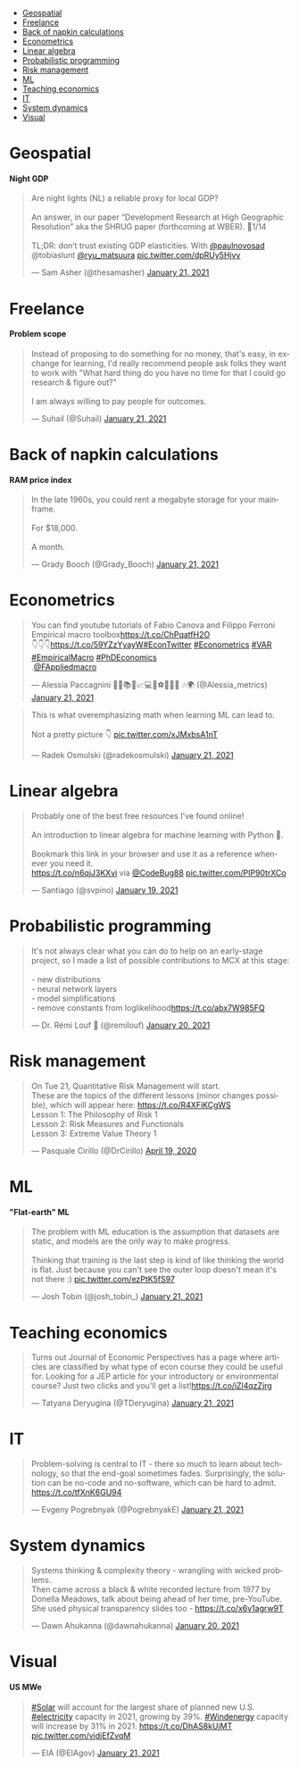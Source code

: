 - [Geospatial](#geospatial)
- [Freelance](#freelance)
- [Back of napkin calculations](#back-of-napkin-calculations)
- [Econometrics](#econometrics)
- [Linear algebra](#linear-algebra)
- [Probabilistic programming](#probabilistic-programming)
- [Risk management](#risk-management)
- [ML](#ml)
- [Teaching economics](#teaching-economics)
- [IT](#it)
- [System dynamics](#system-dynamics)
- [Visual](#visual)

# Geospatial

#### Night GDP

<blockquote class="twitter-tweet"><p lang="en" dir="ltr">Are night lights (NL) a reliable proxy for local GDP?<br><br>An answer, in our paper “Development Research at High Geographic Resolution” aka the SHRUG paper (forthcoming at WBER). 🧵1/14<br><br>TL;DR: don’t trust existing GDP elasticities. With <a href="https://twitter.com/paulnovosad?ref_src=twsrc%5Etfw">@paulnovosad</a> @tobiaslunt <a href="https://twitter.com/ryu_matsuura?ref_src=twsrc%5Etfw">@ryu_matsuura</a> <a href="https://t.co/dpRUy5Hjvy">pic.twitter.com/dpRUy5Hjvy</a></p>&mdash; Sam Asher (@thesamasher) <a href="https://twitter.com/thesamasher/status/1352359375155859456?ref_src=twsrc%5Etfw">January 21, 2021</a></blockquote>
<script async src="https://platform.twitter.com/widgets.js" charset="utf-8"></script>



# Freelance

#### Problem scope

<blockquote class="twitter-tweet"><p lang="en" dir="ltr">Instead of proposing to do something for no money, that&#39;s easy, in exchange for learning, I&#39;d really recommend people ask folks they want to work with &quot;What hard thing do you have no time for that I could go research &amp; figure out?&quot;<br><br>I am always willing to pay people for outcomes.</p>&mdash; Suhail (@Suhail) <a href="https://twitter.com/Suhail/status/1352321633701122048?ref_src=twsrc%5Etfw">January 21, 2021</a></blockquote>
<script async src="https://platform.twitter.com/widgets.js" charset="utf-8"></script>


# Back of napkin calculations

#### RAM price index

<blockquote class="twitter-tweet"><p lang="en" dir="ltr">In the late 1960s, you could rent a megabyte storage for your mainframe.<br><br>For $18,000.<br><br>A month.</p>&mdash; Grady Booch (@Grady_Booch) <a href="https://twitter.com/Grady_Booch/status/1352298131396853760?ref_src=twsrc%5Etfw">January 21, 2021</a></blockquote>
<script async src="https://platform.twitter.com/widgets.js" charset="utf-8"></script>


# Econometrics

<blockquote class="twitter-tweet"><p lang="en" dir="ltr">You can find youtube tutorials of Fabio Canova and Filippo Ferroni Empirical macro toolbox<a href="https://t.co/ChPqatfH2O">https://t.co/ChPqatfH2O</a><br>👇👇👇<a href="https://t.co/59YZzYyayW">https://t.co/59YZzYyayW</a><a href="https://twitter.com/hashtag/EconTwitter?src=hash&amp;ref_src=twsrc%5Etfw">#EconTwitter</a> <a href="https://twitter.com/hashtag/Econometrics?src=hash&amp;ref_src=twsrc%5Etfw">#Econometrics</a> <a href="https://twitter.com/hashtag/VAR?src=hash&amp;ref_src=twsrc%5Etfw">#VAR</a> <a href="https://twitter.com/hashtag/EmpiricalMacro?src=hash&amp;ref_src=twsrc%5Etfw">#EmpiricalMacro</a> <a href="https://twitter.com/hashtag/PhDEconomics?src=hash&amp;ref_src=twsrc%5Etfw">#PhDEconomics</a> <br>.<a href="https://twitter.com/FAppliedmacro?ref_src=twsrc%5Etfw">@FAppliedmacro</a></p>&mdash; Alessia Paccagnini 👩‍🏫📚💶📈💻🍕⚽🐱🐶🎥 🎶🌍 (@Alessia_metrics) <a href="https://twitter.com/Alessia_metrics/status/1352296926578937857?ref_src=twsrc%5Etfw">January 21, 2021</a></blockquote>
<script async src="https://platform.twitter.com/widgets.js" charset="utf-8"></script>

<blockquote class="twitter-tweet"><p lang="en" dir="ltr">This is what overemphasizing math when learning ML can lead to.<br><br>Not a pretty picture 👇 <a href="https://t.co/xJMxbsA1nT">pic.twitter.com/xJMxbsA1nT</a></p>&mdash; Radek Osmulski (@radekosmulski) <a href="https://twitter.com/radekosmulski/status/1352238685102727169?ref_src=twsrc%5Etfw">January 21, 2021</a></blockquote>
<script async src="https://platform.twitter.com/widgets.js" charset="utf-8"></script>


# Linear algebra

<blockquote class="twitter-tweet"><p lang="en" dir="ltr">Probably one of the best free resources I&#39;ve found online!<br><br>An introduction to linear algebra for machine learning with Python 🐍.<br><br>Bookmark this link in your browser and use it as a reference whenever you need it.<br> <a href="https://t.co/n6qjJ3KXvi">https://t.co/n6qjJ3KXvi</a> via <a href="https://twitter.com/CodeBug88?ref_src=twsrc%5Etfw">@CodeBug88</a> <a href="https://t.co/PIP90trXCo">pic.twitter.com/PIP90trXCo</a></p>&mdash; Santiago (@svpino) <a href="https://twitter.com/svpino/status/1351401752243929089?ref_src=twsrc%5Etfw">January 19, 2021</a></blockquote>
<script async src="https://platform.twitter.com/widgets.js" charset="utf-8"></script>


# Probabilistic programming

<blockquote class="twitter-tweet"><p lang="en" dir="ltr">It&#39;s not always clear what you can do to help on an early-stage project, so I made a list of possible contributions to MCX at this stage:<br><br>- new distributions<br>- neural network layers<br>- model simplifications<br>- remove constants from loglikelihood<a href="https://t.co/abx7W985FQ">https://t.co/abx7W985FQ</a></p>&mdash; Dr. Rémi Louf 👾 (@remilouf) <a href="https://twitter.com/remilouf/status/1351924757814517760?ref_src=twsrc%5Etfw">January 20, 2021</a></blockquote>
<script async src="https://platform.twitter.com/widgets.js" charset="utf-8"></script>


# Risk management

<blockquote class="twitter-tweet"><p lang="en" dir="ltr">On Tue 21, Quantitative Risk Management will start.<br>These are the topics of the different lessons (minor changes possible), which will appear here: <a href="https://t.co/R4XFiKCgWS">https://t.co/R4XFiKCgWS</a><br>Lesson 1: The Philosophy of Risk 1<br>Lesson 2: Risk Measures and Functionals<br>Lesson 3: Extreme Value Theory 1</p>&mdash; Pasquale Cirillo (@DrCirillo) <a href="https://twitter.com/DrCirillo/status/1251911460202123265?ref_src=twsrc%5Etfw">April 19, 2020</a></blockquote>
<script async src="https://platform.twitter.com/widgets.js" charset="utf-8"></script>


# ML

#### "Flat-earth" ML

<blockquote class="twitter-tweet"><p lang="en" dir="ltr">The problem with ML education is the assumption that datasets are static, and models are the only way to make progress.<br><br>Thinking that training is the last step is kind of like thinking the world is flat. Just because you can&#39;t see the outer loop doesn&#39;t mean it&#39;s not there :) <a href="https://t.co/ezPtK5fS97">pic.twitter.com/ezPtK5fS97</a></p>&mdash; Josh Tobin (@josh_tobin_) <a href="https://twitter.com/josh_tobin_/status/1352350403304677376?ref_src=twsrc%5Etfw">January 21, 2021</a></blockquote>
<script async src="https://platform.twitter.com/widgets.js" charset="utf-8"></script>


# Teaching economics

<blockquote class="twitter-tweet"><p lang="en" dir="ltr">Turns out Journal of Economic Perspectives has a page where articles are classified by what type of econ course they could be useful for. Looking for a JEP article for your introductory or environmental course? Just two clicks and you&#39;ll get a list!<a href="https://t.co/iZl4qzZjrg">https://t.co/iZl4qzZjrg</a></p>&mdash; Tatyana Deryugina (@TDeryugina) <a href="https://twitter.com/TDeryugina/status/1352315244870311937?ref_src=twsrc%5Etfw">January 21, 2021</a></blockquote>
<script async src="https://platform.twitter.com/widgets.js" charset="utf-8"></script>


# IT

<blockquote class="twitter-tweet"><p lang="en" dir="ltr">Problem-solving is central to IT - there so much to learn about technology, so that the end-goal sometimes fades. Surprisingly, the solution can be no-code and no-software, which can be hard to admit. <a href="https://t.co/tfXnK6GU94">https://t.co/tfXnK6GU94</a></p>&mdash; Evgeny Pogrebnyak (@PogrebnyakE) <a href="https://twitter.com/PogrebnyakE/status/1352229051931484161?ref_src=twsrc%5Etfw">January 21, 2021</a></blockquote>
<script async src="https://platform.twitter.com/widgets.js" charset="utf-8"></script>


# System dynamics

<blockquote class="twitter-tweet"><p lang="en" dir="ltr">Systems thinking &amp; complexity theory - wrangling with wicked problems. <br>Then came across a black &amp; white recorded lecture from 1977 by Donella Meadows, talk about being ahead of her time, pre-YouTube. She used physical transparency slides too - <a href="https://t.co/x6v1agrw9T">https://t.co/x6v1agrw9T</a></p>&mdash; Dawn Ahukanna (@dawnahukanna) <a href="https://twitter.com/dawnahukanna/status/1352006335160791043?ref_src=twsrc%5Etfw">January 20, 2021</a></blockquote>
<script async src="https://platform.twitter.com/widgets.js" charset="utf-8"></script>


# Visual

#### US MWe

<blockquote class="twitter-tweet"><p lang="en" dir="ltr"><a href="https://twitter.com/hashtag/Solar?src=hash&amp;ref_src=twsrc%5Etfw">#Solar</a> will account for the largest share of planned new U.S. <a href="https://twitter.com/hashtag/electricity?src=hash&amp;ref_src=twsrc%5Etfw">#electricity</a> capacity in 2021, growing by 39%. <a href="https://twitter.com/hashtag/Windenergy?src=hash&amp;ref_src=twsrc%5Etfw">#Windenergy</a> capacity will increase by 31% in 2021. <a href="https://t.co/DhAS8kUjMT">https://t.co/DhAS8kUjMT</a> <a href="https://t.co/vjdjEfZvqM">pic.twitter.com/vjdjEfZvqM</a></p>&mdash; EIA (@EIAgov) <a href="https://twitter.com/EIAgov/status/1352323828534415360?ref_src=twsrc%5Etfw">January 21, 2021</a></blockquote>
<script async src="https://platform.twitter.com/widgets.js" charset="utf-8"></script>
